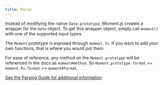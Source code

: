 ```yaml
---
title: Parse
---
```



Instead of modifying the native `Date.prototype`, Moment.js creates a wrapper for the `Date` object. To get this wrapper object, simply call `moment()` with one of the supported input types.

The `Moment` prototype is exposed through `moment.fn`. If you want to add your own functions, that is where you would put them.

For ease of reference, any method on the `Moment.prototype` will be referenced in the docs as `moment#method`. So `Moment.prototype.format` == `moment.fn.format` == `moment#format`.

[See the Parsing Guide for additional information](https://momentjs.com/guides/#/parsing/)
